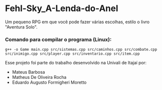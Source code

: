 # Fehl-Sky_A-Lenda-do-Anel

Um pequeno RPG em que você pode fazer várias escolhas, estilo o livro "Aventura Solo".

### Comando para compilar o programa (Linux):

```
g++ -o Game main.cpp src/sistemas.cpp src/caminhos.cpp src/combate.cpp src/inimigo.cpp src/player.cpp src/inventario.cpp src/item.cpp
```

Esse projeto foi parte do trabalho desenvolvido na Univali de Itajaí por:

- Mateus Barbosa
- Matheus De Oliveira Rocha
- Eduardo Augusto Formigheri Moretto
